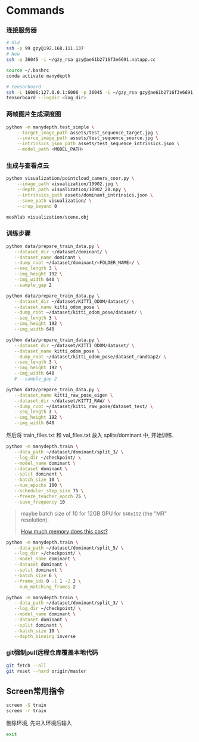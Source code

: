 # Commands

### 连接服务器

```bash
# Old
ssh -p 99 gzy@192.168.111.137
# New
ssh -p 36045 -i ~/gzy_rsa gzy@ae61b2716f3e6691.natapp.cc

source ~/.bashrc
conda activate manydepth
```

```bash
# tensorboard
ssh -L 16006:127.0.0.1:6006 -p 36045 -i ~/gzy_rsa gzy@ae61b2716f3e6691.natapp.cc
tensorboard --logdir <log_dir>
```

### 两帧图片生成深度图

```bash
python -m manydepth.test_simple \
    --target_image_path assets/test_sequence_target.jpg \
    --source_image_path assets/test_sequence_source.jpg \
    --intrinsics_json_path assets/test_sequence_intrinsics.json \
    --model_path <MODEL_PATH>
```

### 生成与查看点云

```bash
python visualization/pointcloud_camera_coor.py \
    --image_path visualization/10902.jpg \
    --depth_path visualization/10902_20.npy \
    --intrinsics_path assets/dominant_intrinsics.json \
    --save_path visualization/ \
    --crop_beyond 0
```

```bash
meshlab visualization/scene.obj
```

### 训练步骤

```bash
python data/prepare_train_data.py \
   --dataset_dir ~/dataset/dominant/ \
   --dataset_name dominant \
   --dump_root ~/dataset/dominant/<FOLDER_NAME>/ \
   --seq_length 3 \
   --img_height 192 \
   --img_width 640 \
   --sample_gap 2
```

```bash
python data/prepare_train_data.py \
   --dataset_dir ~/dataset/KITTI_ODOM/dataset/ \
   --dataset_name kitti_odom_pose \
   --dump_root ~/dataset/kitti_odom_pose/dataset/ \
   --seq_length 3 \
   --img_height 192 \
   --img_width 640
```

```bash
python data/prepare_train_data.py \
   --dataset_dir ~/dataset/KITTI_ODOM/dataset/ \
   --dataset_name kitti_odom_pose \
   --dump_root ~/dataset/kitti_odom_pose/dataset_randGap2/ \
   --seq_length 3 \
   --img_height 192 \
   --img_width 640 
   # --sample_gap 2
```

```bash
python data/prepare_train_data.py \
   --dataset_name kitti_raw_pose_eigen \
   --dataset_dir ~/dataset/KITTI_RAW/ \
   --dump_root ~/dataset/kitti_raw_pose/dataset_test/ \
   --seq_length 3 \
   --img_height 192 \
   --img_width 640 
```

然后将 train_files.txt 和 val_files.txt 放入 splits/dominant 中, 开始训练.

```bash
python -m manydepth.train \
   --data_path ~/dataset/dominant/split_3/ \
   --log_dir ~/checkpoint/ \
   --model_name dominant \
   --dataset dominant \
   --split dominant \
   --batch_size 10 \
   --num_epochs 100 \
   --scheduler_step_size 75 \
   --freeze_teacher_epoch 75 \
   --save_frequency 10
```

>maybe batch size of 10 for 12GB GPU for `640x192` (the "MR" resolution).
>
>[How much memory does this cost?](https://github.com/nianticlabs/manydepth/issues/16)

```bash
python -m manydepth.train \
   --data_path ~/dataset/dominant/split_5/ \
   --log_dir ~/checkpoint/ \
   --model_name dominant \
   --dataset dominant \
   --split dominant \
   --batch_size 6 \
   --frame_ids 0 -1 1 -2 2 \
   --num_matching_frames 2
```

```bash
python -m manydepth.train \
   --data_path ~/dataset/dominant/split_3/ \
   --log_dir ~/checkpoint/ \
   --model_name dominant \
   --dataset dominant \
   --split dominant \
   --batch_size 10 \
   --depth_binning inverse
```

### git强制pull远程仓库覆盖本地代码

```bash
git fetch --all
git reset --hard origin/master
```

## Screen常用指令

```bash
screen -S train
screen -r train
```

删除环境, 先进入环境后输入

```bash
exit
```
